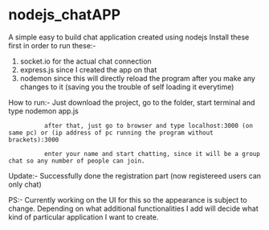 # nodejs_chatAPP
A simple easy to build chat application created using nodejs
Install these first in order to run these:-
1. socket.io for the actual chat connection
2. express.js since I created the app on that
3. nodemon since this will directly reload the program after you make any changes to it (saving you the trouble of self loading it everytime)

How to run:- Just download the project, go to the folder, start terminal and type nodemon app.js

              after that, just go to browser and type localhost:3000 (on same pc) or (ip address of pc running the program without brackets):3000 
              
              enter your name and start chatting, since it will be a group chat so any number of people can join.

Update:- Successfully done the registration part (now registereed users can only chat)

PS:- Currently working on the UI for this so the appearance is subject to change. Depending on what additional functionalities I add will decide what kind of particular application I want to create.
